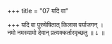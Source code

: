 +++
title = "07 यदि वा"

+++
यदि वा पुरुषेषितात् किलास पर्याजगन् ।  
नमो नमस्यामो देवान् प्रत्यक्कर्तारमृच्छतु ॥ ८ ॥